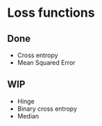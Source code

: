 # Loss functions
## Done
- Cross entropy
- Mean Squared Error

## WIP
- Hinge
- Binary cross entropy
- Median